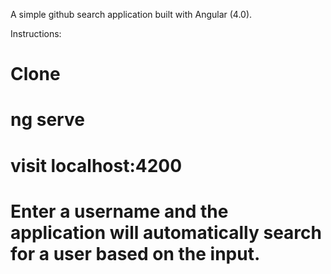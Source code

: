 A simple github search application built with Angular (4.0).

Instructions:

# Clone
# ng serve
# visit localhost:4200
# Enter a username and the application will automatically search for a user based on the input.
